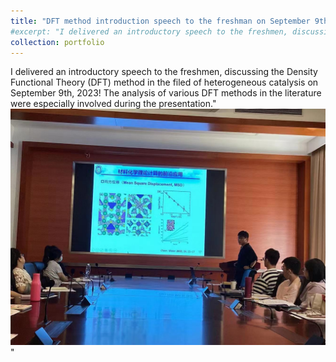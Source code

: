 ```yaml
---
title: "DFT method introduction speech to the freshman on September 9th, 2023"
#excerpt: "I delivered an introductory speech to the freshmen, discussing  the Density Functional Theory (DFT) method in the filed of heterogeneous catalysis on September 9th, 2023! The analysis of various DFT methods in the literature were especially involved during the presentation<br/><img src='/images/0909.jpg'>"#
collection: portfolio
---
```


I delivered an introductory speech to the freshmen, discussing  the Density Functional Theory (DFT) method in the filed of heterogeneous catalysis on September 9th, 2023! The analysis of various DFT methods in the literature were especially involved during the presentation."<br/><img src='/images/0909.jpg'>"
